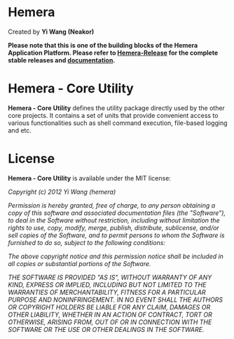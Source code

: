 # Hemera
Created by **Yi Wang (Neakor)**

**Please note that this is one of the building blocks of the Hemera
Application Platform. Please refer to [Hemera-Release](https://github.com/hemera/Hemera-Release)
for the complete stable releases and [documentation](https://github.com/hemera/Hemera-Release/wiki).**

# Hemera - Core Utility

**Hemera - Core Utility** defines the utility package directly used by
the other core projects. It contains a set of units that provide
convenient access to various functionalities such as shell command
execution, file-based logging and etc.

# License

**Hemera - Core Utility** is available under the MIT license:

*Copyright (c) 2012 Yi Wang (hemera)*

*Permission is hereby granted, free of charge, to any person obtaining a copy*
*of this software and associated documentation files (the "Software"), to deal*
*in the Software without restriction, including without limitation the rights*
*to use, copy, modify, merge, publish, distribute, sublicense, and/or sell*
*copies of the Software, and to permit persons to whom the Software is*
*furnished to do so, subject to the following conditions:*

*The above copyright notice and this permission notice shall be included in*
*all copies or substantial portions of the Software.*

*THE SOFTWARE IS PROVIDED "AS IS", WITHOUT WARRANTY OF ANY KIND, EXPRESS OR*
*IMPLIED, INCLUDING BUT NOT LIMITED TO THE WARRANTIES OF MERCHANTABILITY,*
*FITNESS FOR A PARTICULAR PURPOSE AND NONINFRINGEMENT. IN NO EVENT SHALL THE*
*AUTHORS OR COPYRIGHT HOLDERS BE LIABLE FOR ANY CLAIM, DAMAGES OR OTHER*
*LIABILITY, WHETHER IN AN ACTION OF CONTRACT, TORT OR OTHERWISE, ARISING FROM,*
*OUT OF OR IN CONNECTION WITH THE SOFTWARE OR THE USE OR OTHER DEALINGS IN*
*THE SOFTWARE.*
